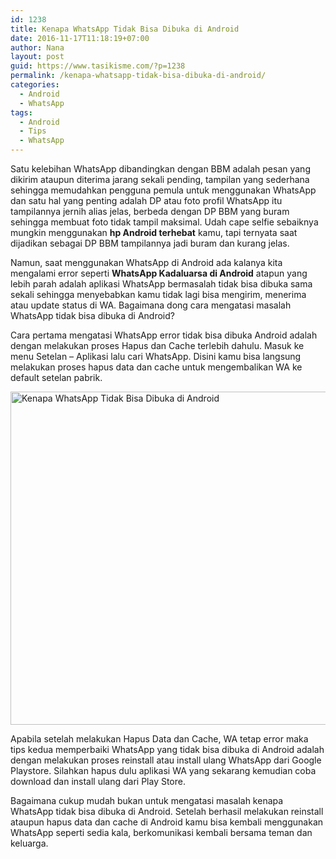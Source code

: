 ```yaml
---
id: 1238
title: Kenapa WhatsApp Tidak Bisa Dibuka di Android
date: 2016-11-17T11:18:19+07:00
author: Nana
layout: post
guid: https://www.tasikisme.com/?p=1238
permalink: /kenapa-whatsapp-tidak-bisa-dibuka-di-android/
categories:
  - Android
  - WhatsApp
tags:
  - Android
  - Tips
  - WhatsApp
---
```

Satu kelebihan WhatsApp dibandingkan dengan BBM adalah pesan yang dikirim ataupun diterima jarang sekali pending, tampilan yang sederhana sehingga memudahkan pengguna pemula untuk menggunakan WhatsApp dan satu hal yang penting adalah DP atau foto profil WhatsApp itu tampilannya jernih alias jelas, berbeda dengan DP BBM yang buram sehingga membuat foto tidak tampil maksimal. Udah cape selfie sebaiknya mungkin menggunakan **hp Android terhebat** kamu, tapi ternyata saat dijadikan sebagai DP BBM tampilannya jadi buram dan kurang jelas.

Namun, saat menggunakan WhatsApp di Android ada kalanya kita mengalami error seperti **WhatsApp Kadaluarsa di Android** atapun yang lebih parah adalah aplikasi WhatsApp bermasalah tidak bisa dibuka sama sekali sehingga menyebabkan kamu tidak lagi bisa mengirim, menerima atau update status di WA. Bagaimana dong cara mengatasi masalah WhatsApp tidak bisa dibuka di Android?

Cara pertama mengatasi WhatsApp error tidak bisa dibuka Android adalah dengan melakukan proses Hapus dan Cache terlebih dahulu. Masuk ke menu Setelan – Aplikasi lalu cari WhatsApp. Disini kamu bisa langsung melakukan proses hapus data dan cache untuk mengembalikan WA ke default setelan pabrik.

<img loading="lazy" class="aligncenter size-medium" src="https://1.bp.blogspot.com/-U_PZazY332M/WCp_UjUPvSI/AAAAAAAAJrM/F_zAgqg_MbUkEzufEnlOC_ycCBgmzP0fQCLcB/s1600/kenapa-whatsapp-tidak-bisa-dibuka-di-android.png" alt="Kenapa WhatsApp Tidak Bisa Dibuka di Android" width="610" height="533" /> 

Apabila setelah melakukan Hapus Data dan Cache, WA tetap error maka tips kedua memperbaiki WhatsApp yang tidak bisa dibuka di Android adalah dengan melakukan proses reinstall atau install ulang WhatsApp dari Google Playstore. Silahkan hapus dulu aplikasi WA yang sekarang kemudian coba download dan install ulang dari Play Store.

Bagaimana cukup mudah bukan untuk mengatasi masalah kenapa WhatsApp tidak bisa dibuka di Android. Setelah berhasil melakukan reinstall ataupun hapus data dan cache di Android kamu bisa kembali menggunakan WhatsApp seperti sedia kala, berkomunikasi kembali bersama teman dan keluarga.